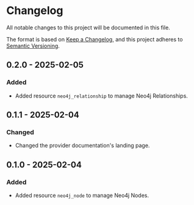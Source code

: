 # Changelog

All notable changes to this project will be documented in this file.

The format is based on [Keep a Changelog](https://keepachangelog.com/en/1.0.0/),
and this project adheres to [Semantic Versioning](https://semver.org/spec/v2.0.0.html).

## 0.2.0 - 2025-02-05

### Added

- Added resource `neo4j_relationship` to manage Neo4j Relationships.

## 0.1.1 - 2025-02-04

### Changed

- Changed the provider documentation's landing page. 

## 0.1.0 - 2025-02-04

### Added

- Added resource `neo4j_node` to manage Neo4j Nodes.
